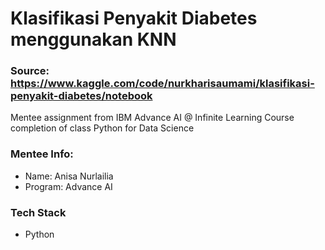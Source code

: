 # Klasifikasi Penyakit Diabetes menggunakan KNN

### Source: https://www.kaggle.com/code/nurkharisaumami/klasifikasi-penyakit-diabetes/notebook

Mentee assignment from IBM Advance AI @ Infinite Learning Course completion of class Python for Data Science

### Mentee Info: 
* Name: Anisa Nurlailia
* Program: Advance AI

### Tech Stack
* Python
